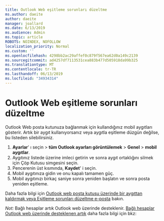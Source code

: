 ```yaml
---
title: Outlook Web eşitleme sorunları düzeltme
ms.author: daeite
author: daeite
manager: joallard
ms.date: 6/13/2019
ms.audience: Admin
ms.topic: article
ROBOTS: NOINDEX, NOFOLLOW
localization_priority: Normal
ms.custom: ''
ms.openlocfilehash: 4298bb2ac29affef0c879f567ea62d0a149c2139
ms.sourcegitcommit: ad4257df7113531cea883b477d505918da99b325
ms.translationtype: MT
ms.contentlocale: tr-TR
ms.lasthandoff: 06/13/2019
ms.locfileid: "34934314"
---
```

# <a name="fix-outlook-on-the-web-sync-issues"></a>Outlook Web eşitleme sorunları düzeltme

Outlook Web posta kutunuza bağlanmak için kullandığınız mobil aygıtları gösterir. Artık bir aygıt kullanıyorsanız veya aygıtla eşitleme düzgün değilse, bu listeden silebilirsiniz.

1. **Ayarlar**' ı seçin > **tüm Outlook ayarları görüntülemek** > **Genel** > **mobil aygıtlar**.
1. Aygıtınız listede üzerine imleci getirin ve sonra aygıt ortaklığını silmek için Çöp Kutusu simgesini seçin.
1. Pencerenin üst kısmında, **Kaydet**' i seçin.
1. Mobil aygıtınıza gidin ve onu kapalı tamamen güç.
1. Mobil aygıtınızı birkaç saniye sonra yeniden başlatın ve sonra posta yeniden eşitleme.

Daha fazla bilgi için [Outlook web posta kutusu üzerinde bir aygıttan kaldırmak veya Eşitleme sorunları düzeltme e-posta](https://support.office.com/article/775ed31c-05bd-4ee4-b1b3-33fad7b5b992) bakın.

*Not:* Bağlı hesaplar artık Outlook web üzerinde desteklenir. [Bağlı hesaplar Outlook web üzerinde desteklenen artık](https://support.office.com/article/5cc526bf-e928-4a99-8b9f-5e089df7d887) daha fazla bilgi için bkz: